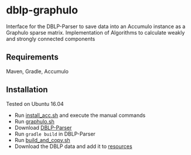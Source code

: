 # dblp-graphulo

Interface for the DBLP-Parser to save data into an Accumulo instance as a Graphulo sparse matrix.
Implementation of Algorithms to calculate weakly and strongly connected components

## Requirements

Maven, Gradle, Accumulo

## Installation

Tested on Ubuntu 16.04

* Run [install_acc.sh](./scripts/install_acc.sh) and execute the manual commands
* Run [graphulo.sh](./scripts/graphulo.sh)
* Download [DBLP-Parser](https://github.com/ScaDS/dblp-parser)
* Run `gradle build` in DBLP-Parser
* Run [build_and_copy.sh](./scripts/build_and_copy.sh)
* Download the DBLP data and add it to [resources](./src/main/resources)

